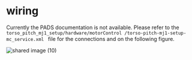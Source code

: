 # wiring
Currently the PADS documentation is not available. Please refer to the `torso_pitch_mj1_setup/hardware/motorControl
/torso-pitch-mj1-setup-mc_service.xml ` file for the connections and on the following figure.

![shared image (10)](https://github.com/user-attachments/assets/a8b014c2-5869-477b-a635-c6716aaec9d7)
